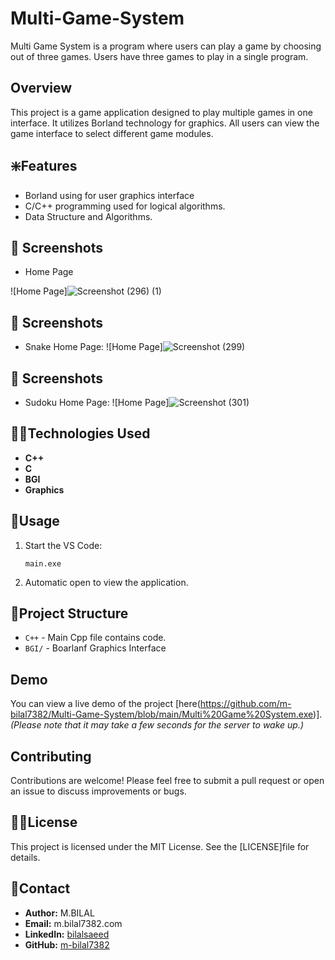# Multi-Game-System
Multi Game System is a program where users can play a game by choosing out of three games. Users have three games to play in a single program.

## Overview

This project is a game application designed to play multiple games in one interface. It utilizes Borland technology for graphics. All users can view the game interface to select different game modules. 

## ❇️Features

- Borland using for user graphics interface
- C/C++ programming used for logical algorithms.
- Data Structure and Algorithms.

## 📸 Screenshots
* Home Page

![Home Page]![Screenshot (296) (1)](https://github.com/user-attachments/assets/ead6e952-1bc2-4b95-b081-2a1f3af45fc3)


## 📸 Screenshots
* Snake Home Page:
![Home Page]![Screenshot (299)](https://github.com/user-attachments/assets/bf6472e5-0d4c-4207-8e89-f75aaf5424cb)


## 📸 Screenshots
* Sudoku Home Page:
![Home Page]![Screenshot (301)](https://github.com/user-attachments/assets/72b6e018-8552-41a2-a349-4b1e8af6d75c)





## 🧑‍💻Technologies Used

- **C++**
- **C**
- **BGI**
- **Graphics**
## 🧐Usage

1. Start the VS Code:
    ```compile executable file
    main.exe
    ```
2. Automatic open to view the application.

## 📖Project Structure

- `C++` - Main Cpp file contains code.
- `BGI/` - Boarlanf Graphics Interface
## Demo

You can view a live demo of the project [here(https://github.com/m-bilal7382/Multi-Game-System/blob/main/Multi%20Game%20System.exe)]. *(Please note that it may take a few seconds for the server to wake up.)*

## Contributing

Contributions are welcome! Please feel free to submit a pull request or open an issue to discuss improvements or bugs.

## 🧑‍💻License

This project is licensed under the MIT License. See the [LICENSE]file for details.

## 🚀Contact

- **Author:** M.BILAL
- **Email:** m.bilal7382.com
- **LinkedIn:** [bilalsaeed](linkedin.com/in/bilalsaeed7382)
- **GitHub:** [m-bilal7382](http://github.com/m-bilal7382)

